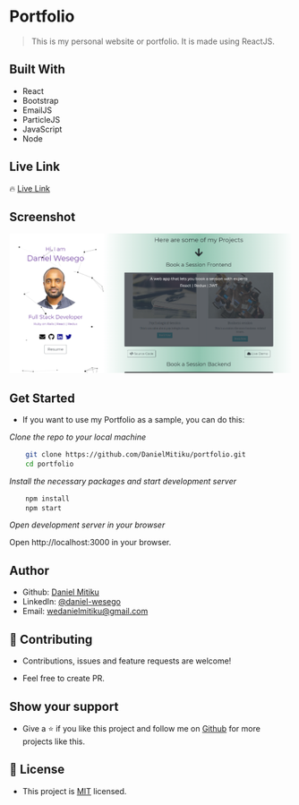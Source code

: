 # Portfolio
> This is my personal website or portfolio. It is made using ReactJS.


## Built With

- React
- Bootstrap
- EmailJS
- ParticleJS
- JavaScript
- Node


## Live Link

🔥 [Live Link](https://danielmitiku.github.io/portfolio/)

## Screenshot

<img src="./Screenshot_portfolio.png">

## Get Started

- If you want to use my Portfolio as a sample, you can do this:

*Clone the repo to your local machine*
```bash
    git clone https://github.com/DanielMitiku/portfolio.git
    cd portfolio
```

*Install the necessary packages and start development server*

```bash
    npm install
    npm start
```

*Open development server in your browser*

Open http://localhost:3000 in your browser.

## Author

- Github: [Daniel Mitiku](https://github.com/DanielMitiku)
- LinkedIn: [@daniel-wesego](https://www.linkedin.com/in/daniel-wesego/)
- Email: wedanielmitiku@gmail.com


## 🤝 Contributing

- Contributions, issues and feature requests are welcome!

- Feel free to create PR.

## Show your support

- Give a ⭐️ if you like this project and follow me on [Github](https://github.com/DanielMitiku) for more projects like this.

## 📝 License

- This project is [MIT](lic.url) licensed.
